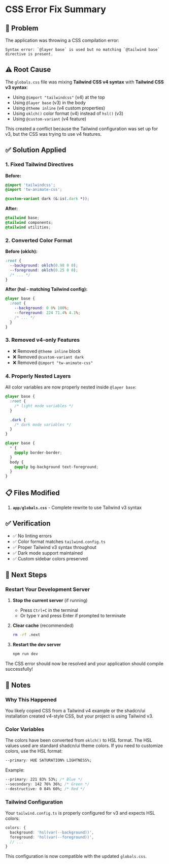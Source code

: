 # CSS Error Fix Summary

## 🔧 Problem

The application was throwing a CSS compilation error:

```
Syntax error: `@layer base` is used but no matching `@tailwind base` directive is present.
```

## ⚠️ Root Cause

The `globals.css` file was mixing **Tailwind CSS v4 syntax** with **Tailwind CSS v3 syntax**:

- Using `@import "tailwindcss"` (v4) at the top
- Using `@layer base` (v3) in the body
- Using `@theme inline` (v4 custom properties)
- Using `oklch()` color format (v4) instead of `hsl()` (v3)
- Using `@custom-variant` (v4 feature)

This created a conflict because the Tailwind configuration was set up for v3, but the CSS was trying to use v4 features.

## ✅ Solution Applied

### 1. **Fixed Tailwind Directives**

**Before:**

```css
@import 'tailwindcss';
@import 'tw-animate-css';

@custom-variant dark (&:is(.dark *));
```

**After:**

```css
@tailwind base;
@tailwind components;
@tailwind utilities;
```

### 2. **Converted Color Format**

**Before (oklch):**

```css
:root {
  --background: oklch(0.98 0 0);
  --foreground: oklch(0.25 0 0);
  /* ... */
}
```

**After (hsl - matching Tailwind config):**

```css
@layer base {
  :root {
    --background: 0 0% 100%;
    --foreground: 224 71.4% 4.1%;
    /* ... */
  }
}
```

### 3. **Removed v4-only Features**

- ❌ Removed `@theme inline` block
- ❌ Removed `@custom-variant dark`
- ❌ Removed `@import "tw-animate-css"`

### 4. **Properly Nested Layers**

All color variables are now properly nested inside `@layer base`:

```css
@layer base {
  :root {
    /* light mode variables */
  }

  .dark {
    /* dark mode variables */
  }
}

@layer base {
  * {
    @apply border-border;
  }
  body {
    @apply bg-background text-foreground;
  }
}
```

## 📋 Files Modified

1. **`app/globals.css`** - Complete rewrite to use Tailwind v3 syntax

## ✅ Verification

- ✅ No linting errors
- ✅ Color format matches `tailwind.config.ts`
- ✅ Proper Tailwind v3 syntax throughout
- ✅ Dark mode support maintained
- ✅ Custom sidebar colors preserved

## 🚀 Next Steps

### Restart Your Development Server

1. **Stop the current server** (if running)

   - Press `Ctrl+C` in the terminal
   - Or type `Y` and press Enter if prompted to terminate

2. **Clear cache** (recommended)

   ```bash
   rm -rf .next
   ```

3. **Restart the dev server**
   ```bash
   npm run dev
   ```

The CSS error should now be resolved and your application should compile successfully!

## 📝 Notes

### Why This Happened

You likely copied CSS from a Tailwind v4 example or the shadcn/ui installation created v4-style CSS, but your project is using Tailwind v3.

### Color Variables

The colors have been converted from `oklch()` to HSL format. The HSL values used are standard shadcn/ui theme colors. If you need to customize colors, use the HSL format:

```css
--primary: HUE SATURATION% LIGHTNESS%;
```

Example:

```css
--primary: 221 83% 53%; /* Blue */
--secondary: 142 76% 36%; /* Green */
--destructive: 0 84% 60%; /* Red */
```

### Tailwind Configuration

Your `tailwind.config.ts` is properly configured for v3 and expects HSL colors:

```typescript
colors: {
  background: 'hsl(var(--background))',
  foreground: 'hsl(var(--foreground))',
  // ...
}
```

This configuration is now compatible with the updated `globals.css`.
